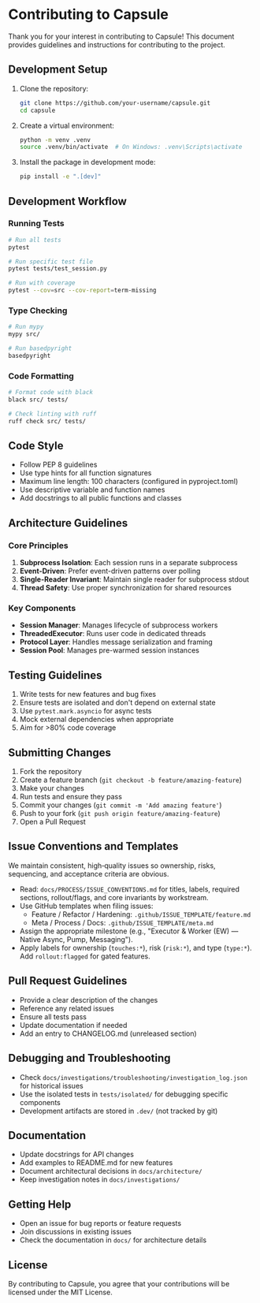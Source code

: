 # Contributing to Capsule

Thank you for your interest in contributing to Capsule! This document provides guidelines and instructions for contributing to the project.

## Development Setup

1. Clone the repository:
   ```bash
   git clone https://github.com/your-username/capsule.git
   cd capsule
   ```

2. Create a virtual environment:
   ```bash
   python -m venv .venv
   source .venv/bin/activate  # On Windows: .venv\Scripts\activate
   ```

3. Install the package in development mode:
   ```bash
   pip install -e ".[dev]"
   ```

## Development Workflow

### Running Tests

```bash
# Run all tests
pytest

# Run specific test file
pytest tests/test_session.py

# Run with coverage
pytest --cov=src --cov-report=term-missing
```

### Type Checking

```bash
# Run mypy
mypy src/

# Run basedpyright
basedpyright
```

### Code Formatting

```bash
# Format code with black
black src/ tests/

# Check linting with ruff
ruff check src/ tests/
```

## Code Style

- Follow PEP 8 guidelines
- Use type hints for all function signatures
- Maximum line length: 100 characters (configured in pyproject.toml)
- Use descriptive variable and function names
- Add docstrings to all public functions and classes

## Architecture Guidelines

### Core Principles

1. **Subprocess Isolation**: Each session runs in a separate subprocess
2. **Event-Driven**: Prefer event-driven patterns over polling
3. **Single-Reader Invariant**: Maintain single reader for subprocess stdout
4. **Thread Safety**: Use proper synchronization for shared resources

### Key Components

- **Session Manager**: Manages lifecycle of subprocess workers
- **ThreadedExecutor**: Runs user code in dedicated threads
- **Protocol Layer**: Handles message serialization and framing
- **Session Pool**: Manages pre-warmed session instances

## Testing Guidelines

1. Write tests for new features and bug fixes
2. Ensure tests are isolated and don't depend on external state
3. Use `pytest.mark.asyncio` for async tests
4. Mock external dependencies when appropriate
5. Aim for >80% code coverage

## Submitting Changes

1. Fork the repository
2. Create a feature branch (`git checkout -b feature/amazing-feature`)
3. Make your changes
4. Run tests and ensure they pass
5. Commit your changes (`git commit -m 'Add amazing feature'`)
6. Push to your fork (`git push origin feature/amazing-feature`)
7. Open a Pull Request

## Issue Conventions and Templates

We maintain consistent, high‑quality issues so ownership, risks, sequencing, and acceptance criteria are obvious.

- Read: `docs/PROCESS/ISSUE_CONVENTIONS.md` for titles, labels, required sections, rollout/flags, and core invariants by workstream.
- Use GitHub templates when filing issues:
  - Feature / Refactor / Hardening: `.github/ISSUE_TEMPLATE/feature.md`
  - Meta / Process / Docs: `.github/ISSUE_TEMPLATE/meta.md`
- Assign the appropriate milestone (e.g., "Executor & Worker (EW) — Native Async, Pump, Messaging").
- Apply labels for ownership (`touches:*`), risk (`risk:*`), and type (`type:*`). Add `rollout:flagged` for gated features.

## Pull Request Guidelines

- Provide a clear description of the changes
- Reference any related issues
- Ensure all tests pass
- Update documentation if needed
- Add an entry to CHANGELOG.md (unreleased section)

## Debugging and Troubleshooting

- Check `docs/investigations/troubleshooting/investigation_log.json` for historical issues
- Use the isolated tests in `tests/isolated/` for debugging specific components
- Development artifacts are stored in `.dev/` (not tracked by git)

## Documentation

- Update docstrings for API changes
- Add examples to README.md for new features
- Document architectural decisions in `docs/architecture/`
- Keep investigation notes in `docs/investigations/`

## Getting Help

- Open an issue for bug reports or feature requests
- Join discussions in existing issues
- Check the documentation in `docs/` for architecture details

## License

By contributing to Capsule, you agree that your contributions will be licensed under the MIT License.
